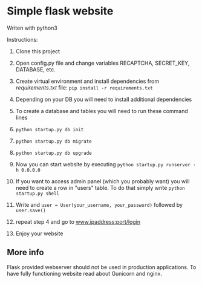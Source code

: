 #  Simple flask website
Writen with python3

Instructions:

1. Clone this project
2. Open config.py file and change variables RECAPTCHA, SECRET_KEY, DATABASE, etc. 
2. Create virtual environment and install dependencies from *requirements.txt* file: `pip install -r requirements.txt`
  1. Depending on your DB you will need to install additional dependencies 
3. To create a database and tables you will need to run these command lines
  1. `python startup.py db init`
  2. `python startup.py db migrate`
  3. `python startup.py db upgrade`

4. Now you can start website by executing `python startup.py runserver -h 0.0.0.0`
5. If you want to access admin panel (which you probably want) you will need to create a row in "users" table. To do that simply write `python startup.py shell`
6. Write and `user = User(your_username, your_password)` followed by `user.save()`
8. repeat step 4 and go to www.ipaddress:port/login
9. Enjoy your website


## More info

Flask provided webserver should not be used in production applications. To have fully functioning website read about Gunicorn and nginx.

